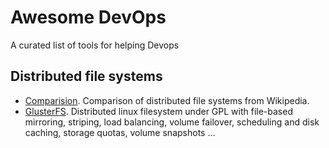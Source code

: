# Awesome DevOps

A curated list of tools for helping Devops

## Distributed file systems
* [Comparision](https://en.wikipedia.org/wiki/Comparison_of_distributed_file_systems). Comparison of distributed file systems from Wikipedia.
* [GlusterFS](https://en.wikipedia.org/wiki/GlusterFS). Distributed linux filesystem under GPL with file-based mirroring, striping, load balancing, volume failover, scheduling and disk caching, storage quotas, volume snapshots ... 
